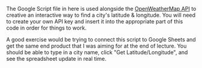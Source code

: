 The Google Script file in here is used alongside the [OpenWeatherMap API](https://openweathermap.org/api) to creative an interactive way to find a city's latitude & longitude. You will need to create your own API key and insert it into the appropriate part of this code in order for things to work.

A good exercise would be trying to connect this script to Google Sheets and get the same end product that I was aiming for at the end of lecture. You should be able to type in a city name, click "Get Latitude/Longitude", and see the spreadsheet update in real time.
